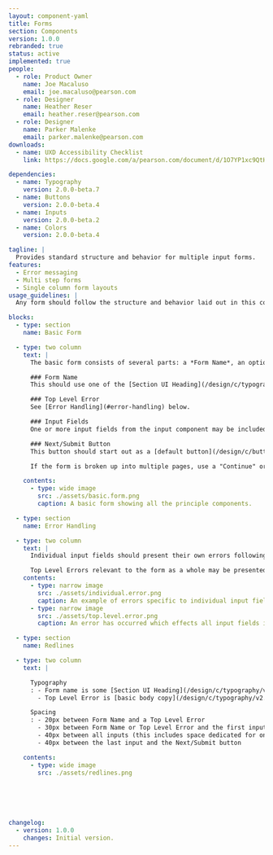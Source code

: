 ```yaml
---
layout: component-yaml
title: Forms
section: Components
version: 1.0.0
rebranded: true
status: active
implemented: true
people:
  - role: Product Owner
    name: Joe Macaluso
    email: joe.macaluso@pearson.com
  - role: Designer
    name: Heather Reser
    email: heather.reser@pearson.com
  - role: Designer
    name: Parker Malenke
    email: parker.malenke@pearson.com
downloads:
  - name: UXD Accessibility Checklist
    link: https://docs.google.com/a/pearson.com/document/d/1O7YP1xc9QtHbVB4sugeWG585RXJbNZIT81H5EBPH9ps/edit?usp=sharing

dependencies:
  - name: Typography
    version: 2.0.0-beta.7
  - name: Buttons
    version: 2.0.0-beta.4
  - name: Inputs
    version: 2.0.0-beta.2
  - name: Colors
    version: 2.0.0-beta.4

tagline: |
  Provides standard structure and behavior for multiple input forms.
features:
  - Error messaging
  - Multi step forms
  - Single column form layouts
usage_guidelines: |
  Any form should follow the structure and behavior laid out in this component.

blocks:
  - type: section
    name: Basic Form

  - type: two column
    text: |
      The basic form consists of several parts: a *Form Name*, an optional *Top Level Error*, one or more *Input Fields*, and a *Next/Submit* button.

      ### Form Name
      This should use one of the [Section UI Heading](/design/c/typography/v2.0.0-beta.7/#rd-ui-headings-section-basic) styles, and defaults to the Basic variant. It is required and should describe the ultimate action of the form.

      ### Top Level Error
      See [Error Handling](#error-handling) below.

      ### Input Fields
      One or more input fields from the input component may be included in the form. Currently, these will all occupy 100% of the form width and stack with 40px of spacing between them.

      ### Next/Submit Button
      This button should start out as a [default button](/design/c/buttons/v2.0.0-beta.4/#rd-default-button) and become a [primary](/design/c/buttons/v2.0.0-beta.4/#rd-primary-button) or [CTA](/design/c/buttons/v2.0.0-beta.4/#rd-cta-button) button once the form has been completely filled out.

      If the form is broken up into multiple pages, use a "Continue" or "Next" button to advance in the form series. Maintain the same Form Name between each page. You should also include some UI for returning to previous steps in the process, where possible.

    contents:
      - type: wide image
        src: ./assets/basic.form.png
        caption: A basic form showing all the principle components.

  - type: section
    name: Error Handling

  - type: two column
    text: |
      Individual input fields should present their own errors following the styles dictated in the [inputs components](http://pearson-higher-ed.github.io/design/c/inputs/v2.0.0-beta.3/#labels). Fields with errors should always be accompanied by error text, unless a top level error message is sufficient to understand and fix the problems.

      Top Level Errors relevant to the form as a whole may be presented above the first input and below the form name. It should consist of a single line message (which is colored red) and then an optional chunk of body copy that explains the situation in more detail.
    contents:
      - type: narrow image
        src: ./assets/individual.error.png
        caption: An example of errors specific to individual input fields.
      - type: narrow image
        src: ./assets/top.level.error.png
        caption: An error has occurred which effects all input fields in the form.

  - type: section
    name: Redlines

  - type: two column
    text: |

      Typography
      : - Form name is some [Section UI Heading](/design/c/typography/v2.0.0-beta.7/#rd-ui-headings-section-basic), defaults to basic
        - Top Level Error is [basic body copy](/design/c/typography/v2.0.0-beta.7/#rd-basic-body), [Strawberry Red](/design/c/colors/v2.0.0-beta.5/#rd-strawberry-red) for the first line and [Charcoal](/design/c/colors/v2.0.0-beta.5/#rd-charcoal) for any additional text

      Spacing
      : - 20px between Form Name and a Top Level Error
        - 30px between Form Name or Top Level Error and the first input
        - 40px between all inputs (this includes space dedicated for one line of error text)
        - 40px between the last input and the Next/Submit button

    contents:
      - type: wide image
        src: ./assets/redlines.png






changelog:
  - version: 1.0.0
    changes: Initial version.
---
```

